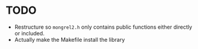 # TODO

* Restructure so `mongrel2.h` only contains public functions
  either directly or included.
* Actually make the Makefile install the library
